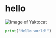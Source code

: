 # hello

![Image of Yaktocat](https://octodex.github.com/images/yaktocat.png)

``` python
print("Hello world!")
```
